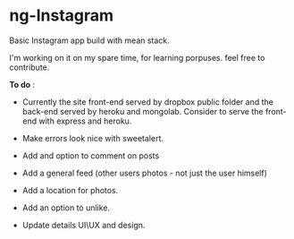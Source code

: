 
ng-Instagram
============

Basic Instagram app build with mean stack.

I'm working on it on my spare time, for learning porpuses. feel free to contribute.

**To do** :

- Currently the site front-end served by dropbox public folder and the back-end served by heroku and mongolab. Consider to serve the front-end with express and heroku.

- Make errors look nice with sweetalert.

- Add and option to comment on posts

- Add a general feed (other users photos - not just the user himself)

- Add a location for photos.

- Add an option to unlike.

- Update details UI\UX and design.
